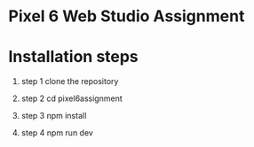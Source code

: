 # Pixel 6 Web Studio Assignment 
# Installation steps 

1. step 1
clone the repository

2. step 2
cd pixel6assignment

4. step 3
npm install 

5. step 4
npm run dev
